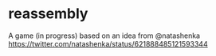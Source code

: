 # reassembly
A game (in progress) based on an idea from @natashenka
https://twitter.com/natashenka/status/621888485121593344
